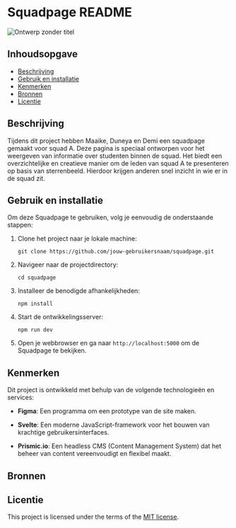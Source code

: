 # Squadpage README

![Ontwerp zonder titel](https://github.com/Maaike0904/your-tribe-for-life-squad-page/assets/54691201/b8a93195-716e-42f3-870c-55fa8656e6fe)

## Inhoudsopgave

  * [Beschrijving](#beschrijving)
  * [Gebruik en installatie](#gebruik-en-installatie)
  * [Kenmerken](#kenmerken)
  * [Bronnen](#bronnen)
  * [Licentie](#licentie)

## Beschrijving
Tijdens dit project hebben Maaike, Duneya en Demi een squadpage gemaakt voor squad A. Deze pagina is speciaal ontworpen voor het weergeven van informatie over studenten binnen de squad. Het biedt een overzichtelijke en creatieve manier om de leden van squad A te presenteren op basis van sterrenbeeld. Hierdoor krijgen anderen snel inzicht in wie er in de squad zit.

## Gebruik en installatie
Om deze Squadpage te gebruiken, volg je eenvoudig de onderstaande stappen:

1. Clone het project naar je lokale machine:
   ```
   git clone https://github.com/jouw-gebruikersnaam/squadpage.git
   ```

2. Navigeer naar de projectdirectory:
   ```
   cd squadpage
   ```

3. Installeer de benodigde afhankelijkheden:
   ```
   npm install
   ```

4. Start de ontwikkelingsserver:
   ```
   npm run dev
   ```

5. Open je webbrowser en ga naar `http://localhost:5000` om de Squadpage te bekijken.

## Kenmerken
Dit project is ontwikkeld met behulp van de volgende technologieën en services:

- **Figma**: Een programma om een prototype van de site maken.
  
- **Svelte**: Een moderne JavaScript-framework voor het bouwen van krachtige gebruikersinterfaces.

- **Prismic.io**: Een headless CMS (Content Management System) dat het beheer van content vereenvoudigt en flexibel maakt.

  
## Bronnen

## Licentie

This project is licensed under the terms of the [MIT license](./LICENSE).
